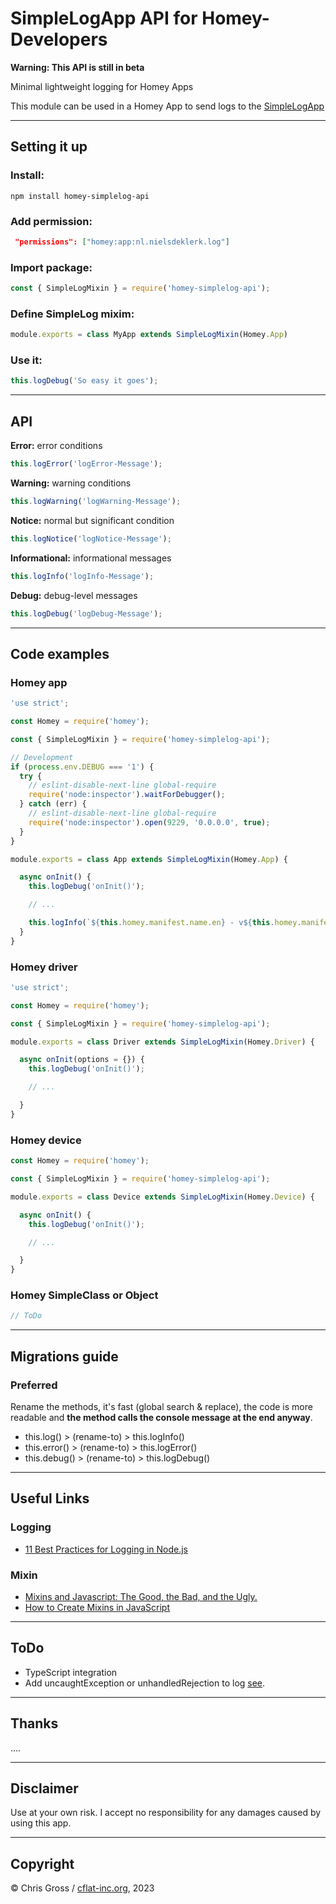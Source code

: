 # SimpleLogApp API for Homey-Developers

**Warning: This API is still in beta**

Minimal lightweight logging for Homey Apps

This module can be used in a Homey App to send logs to the [SimpleLogApp](https://homey.app/de-ch/app/nl.nielsdeklerk.log/Simple-LOG)

---

## Setting it up

### Install:

````
npm install homey-simplelog-api
````

### Add permission:  

```json
 "permissions": ["homey:app:nl.nielsdeklerk.log"]
```

### Import package:

```js
const { SimpleLogMixin } = require('homey-simplelog-api');
```

### Define SimpleLog mixim:

```js
module.exports = class MyApp extends SimpleLogMixin(Homey.App)
```

### Use it:

```js
this.logDebug('So easy it goes');
```

---

## API

**Error:** error conditions
```js
this.logError('logError-Message');
```

**Warning:** warning conditions
```js
this.logWarning('logWarning-Message');
```

**Notice:** normal but significant condition
```js
this.logNotice('logNotice-Message');
```

**Informational:** informational messages
```js
this.logInfo('logInfo-Message');
```

**Debug:** debug-level messages
```js
this.logDebug('logDebug-Message');
```

---

## Code examples

### Homey app

```js
'use strict';

const Homey = require('homey');

const { SimpleLogMixin } = require('homey-simplelog-api');

// Development
if (process.env.DEBUG === '1') {
  try {
    // eslint-disable-next-line global-require
    require('node:inspector').waitForDebugger();
  } catch (err) {
    // eslint-disable-next-line global-require
    require('node:inspector').open(9229, '0.0.0.0', true);
  }
}

module.exports = class App extends SimpleLogMixin(Homey.App) {

  async onInit() {
    this.logDebug('onInit()');

    // ...

    this.logInfo(`${this.homey.manifest.name.en} - v${this.homey.manifest.version} is started`);
  }
}
```

### Homey driver

```js
'use strict';

const Homey = require('homey');

const { SimpleLogMixin } = require('homey-simplelog-api');

module.exports = class Driver extends SimpleLogMixin(Homey.Driver) {

  async onInit(options = {}) {
    this.logDebug('onInit()');

    // ...

  }
}
```

### Homey device

```js
const Homey = require('homey');

const { SimpleLogMixin } = require('homey-simplelog-api');

module.exports = class Device extends SimpleLogMixin(Homey.Device) {

  async onInit() {
    this.logDebug('onInit()');

    // ...

  }
}
```

### Homey SimpleClass or Object

```js
// ToDo
```

---

## Migrations guide

### Preferred

Rename the methods, it's fast (global search & replace), the code is more readable and **the method calls the console message at the end anyway**.

- this.log() > (rename-to) > this.logInfo()
- this.error() > (rename-to) > this.logError()
- this.debug() > (rename-to) > this.logDebug()

---

## Useful Links

### Logging

- [11 Best Practices for Logging in Node.js](https://betterstack.com/community/guides/logging/nodejs-logging-best-practices/)

### Mixin

- [Mixins and Javascript: The Good, the Bad, and the Ugly.](https://justinfagnani.com/2015/12/21/real-mixins-with-javascript-classes)
- [How to Create Mixins in JavaScript](https://blog.bitsrc.io/mixin-in-javascript-7a7eaa6d4920)

---

## ToDo

- TypeScript integration
- Add uncaughtException or unhandledRejection to log [see](https://betterstack.com/community/guides/logging/nodejs-logging-best-practices/).

---

## Thanks

....

---

## Disclaimer

Use at your own risk. I accept no responsibility for any damages caused by using this app.

---

## Copyright

© Chris Gross / [cflat-inc.org](cflat-inc.org), 2023
